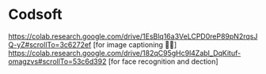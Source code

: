 # Codsoft
https://colab.research.google.com/drive/1EsBlq16a3VeLCPD0reP89pN2rqsJQ-yZ#scrollTo=3c6272ef
[for image captioning ☝🏼]
https://colab.research.google.com/drive/182qC95gHc9l4ZabI_DqKituf-omagzvs#scrollTo=53c6d392
[for face recognition and dection]
